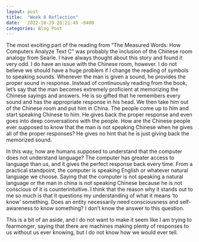 ```yaml
---
layout: post
title:  "Week 8 Reflection"
date:   2022-10-29 20:21:49 -0400
categories: Blog Post
---
```



The most exciting part of the reading from “The Measured Words: How Computers Analyze Text C” was probably the inclusion of the Chinese room analogy from Searle. I have always thought about this story and found it very odd. I do have an issue with the Chinese room, however. I do not believe we should have a huge problem if I change the reading of symbols to speaking sounds. Whenever the man is given a sound, he provides the proper sound in response. Instead of continuously reading from the book, let’s say that the man becomes extremely proficient at memorizing the Chinese sayings and answers. He is so gifted that he remembers every sound and has the appropriate response in his head. We then take him out of the Chinese room and put him in China. The people come up to him and start speaking Chinese to him. He gives back the proper response and even goes into deep conversations with the people. How are the Chinese people ever supposed to know that the man is not speaking Chinese when he gives all of the proper responses? He gives no hint that he is just giving back the memorized sound. 

In this way, how are humans supposed to understand that the computer does not understand language? The computer has greater access to language than us, and it gives the perfect response back every time. From a practical standpoint, the computer is speaking English or whatever natural language we choose. Saying that the computer is not speaking a natural language or the man in china is not speaking Chinese because he is not conscious of it is counterintuitive. I think that the reason why it stands out to me so much is that it questions my understanding of what it means ‘to know’ something. Does an entity necessarily need consciousness and self-awareness to know something? I don’t know the answer to this question.

This is a bit of an aside, and I do not want to make it seem like I am trying to fearmonger, saying that there are machines making plenty of responses to us without us ever knowing, but I do not know how we would ever tell. 
